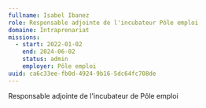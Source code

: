 ```yaml
---
fullname: Isabel Ibanez
role: Responsable adjointe de l'incubateur Pôle emploi
domaine: Intraprenariat
missions:
  - start: 2022-01-02
    end: 2024-06-02
    status: admin
    employer: Pôle emploi
uuid: ca6c33ee-fb0d-4924-9b16-5dc64fc708de
---
```

Responsable adjointe de l'incubateur de Pôle emploi